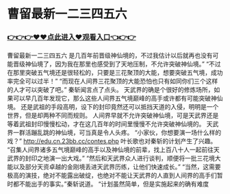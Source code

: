 # 曹留最新一二三四五六

### <a href="https://https://github.com/budfg/haiu/issues/1">👉👉👉♥♥点此进入♥观看入口👈👉👉</a>

曹留最新一二三四五六
是几百年前晋级神仙境的，不过我估计以后就再也没有可能晋级神仙境了，因为我在那里也感受到了天地压制，不允许突破神仙境。”
    “不过在那里突破五气境还是很轻松的，只要是三花聚顶的大能，想要突破五气境，成功率完全可以过半！”
    “而现在人间界三花聚顶的大能恐怕也只有如同你们三个这样的人才可以突破了吧。”
    秦斩闻言点了点头。
    天武界的确是个很好的修炼场所，如果可以早几百年发现它，那么这些人间界五气境巅峰的高手或许都有可能突破神仙境。
    还是武祖的手段高明，设下的封印竟然还可以抵挡天道的入侵，明明是一个世界，但是却两种不同而规则。
    人间界早就不允许突破神仙境，可是天武界还是等着武祖封印慢慢松动，才在这几百年的时间里慢慢不允许突破神仙境的。
    天武界一群活蹦乱跳的神仙境，可当真是令人头疼。
    “小家伙，你想要演一场什么样的戏？”
    http://edu.cn.23bb.cc/contes.php
    叶长歌也对秦斩的计划产生了兴趣。
    “召集人间界诸多五气境巅峰的高手以及神仙境的前辈，找上百八十人一起前往天武界的封印之地演一出大戏。”
    “然后和天武界众人进行谈判，顺便将一批三花境大能以及部分天资卓越的金刚境丢进天武界历练，让他们快速成长。”
    “当然，这需要极高的演技，绝对不能露出破绽，也绝对不能让天武界的人直到人间界的高手们暂时都不能出手的事实。”秦斩说道。
    “计划虽然简单，但是实施起来的确有难度
